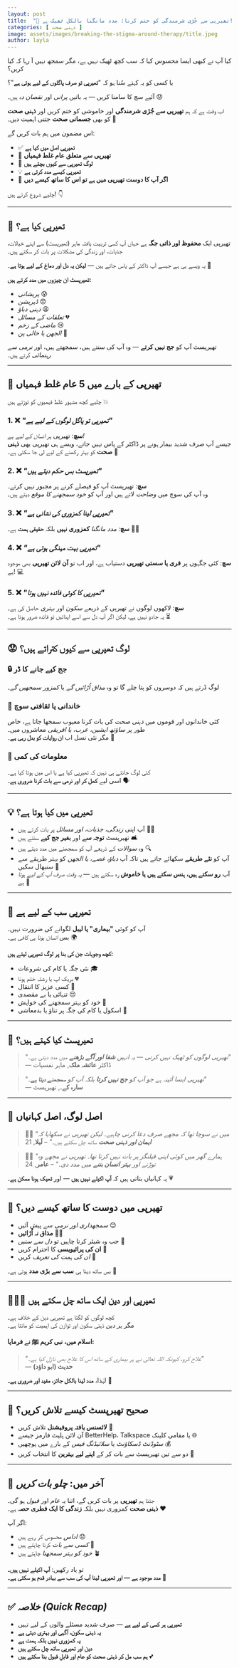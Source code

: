 ```yaml
---
layout: post
title:  "🧠 تھیرپی سے جُڑی شرمندگی کو ختم کرنا: مدد مانگنا بالکل ٹھیک ہے!"
categories: [ ذہنی صحت ]
image: assets/images/breaking-the-stigma-around-therapy/title.jpeg
author: layla
---
```


کیا آپ نے کبھی ایسا محسوس کیا کہ سب کچھ ٹھیک نہیں ہے، مگر سمجھ نہیں آ رہا کہ کیا کریں؟  

یا کسی کو یہ کہتے سُنا ہو کہ "**تھیرپی تو صرف پاگلوں کے لیے ہوتی ہے**"؟  

آئیے سچ کا سامنا کریں — یہ باتیں _پرانی_ اور _نقصان دہ_ ہیں۔ 😟  

اب وقت ہے کہ ہم **تھیرپی سے جُڑی شرمندگی** اور خاموشی کو ختم کریں اور **ذہنی صحت** کو بھی **جسمانی صحت** جتنی اہمیت دیں۔ 💪

اس مضمون میں ہم بات کریں گے:

- ✅ **تھیرپی اصل میں کیا ہے**  
- 🚫 **تھیرپی سے متعلق عام غلط فہمیاں**  
- 💬 **لوگ تھیرپی سے کیوں بچتے ہیں**  
- 💡 **تھیرپی کیسے مدد کرتی ہے**  
- 🌟 **اگر آپ کا دوست تھیرپی میں ہے تو اس کا ساتھ کیسے دیں**

چلیے شروع کرتے ہیں! 👇

---

## 🧠 تھیرپی کیا ہے؟

تھیرپی ایک **محفوظ اور ذاتی جگہ** ہے جہاں آپ کسی تربیت یافتہ ماہر (تھیرپسٹ) سے اپنے خیالات، جذبات، اور زندگی کی مشکلات پر بات کر سکتے ہیں۔  

یہ ویسے ہی ہے جیسے آپ ڈاکٹر کے پاس جاتے ہیں — **لیکن یہ دل اور دماغ کے لیے ہوتا ہے**۔ 💛

**تھیرپسٹ ان چیزوں میں مدد کرتے ہیں:**

- _پریشانی_ 😰  
- _ڈپریشن_ 😞  
- _ذہنی دباؤ_ 😫  
- _تعلقات کے مسائل_ 💔  
- _ماضی کے زخم_ 😢  
- _الجھن یا خالی پن_ 🤔

تھیرپسٹ آپ کو **جج نہیں کرتے** — وہ آپ کی سنتے ہیں، سمجھتے ہیں، اور _نرمی سے رہنمائی_ کرتے ہیں۔

---

## 🚫 تھیرپی کے بارے میں 5 عام غلط فہمیاں

چلیے کچھ مشہور غلط فہمیوں کو توڑتے ہیں 💥

### 1. ❌ _"تھیرپی تو پاگل لوگوں کے لیے ہے"_
**سچ**: تھیرپی _ہر انسان کے لیے ہے!_  
جیسے آپ صرف شدید بیمار ہونے پر ڈاکٹر کے پاس نہیں جاتے، ویسے ہی تھیرپی بھی **ذہنی صحت** کو بہتر رکھنے کے لیے لی جا سکتی ہے۔ 💪

### 2. ❌ _"تھیرپسٹ بس حکم دیتے ہیں"_
**سچ**: تھیرپسٹ آپ کو فیصلے کرنے پر مجبور نہیں کرتے۔  
وہ آپ کی سوچ میں _وضاحت_ لاتے ہیں اور آپ کو _خود سمجھنے کا موقع_ دیتے ہیں۔

### 3. ❌ _"تھیرپی لینا کمزوری کی نشانی ہے"_
**سچ**: _مدد مانگنا_ **کمزوری نہیں** بلکہ **حقیقی ہمت** ہے۔ 🦸‍♀️

### 4. ❌ _"تھیرپی بہت مہنگی ہوتی ہے"_
**سچ**: کئی جگہوں پر **فری یا سستی تھیرپی** دستیاب ہے، اور اب تو **آن لائن تھیرپی** بھی موجود ہے! 💻

### 5. ❌ _"تھیرپی کا کوئی فائدہ نہیں ہوتا"_
**سچ**: لاکھوں لوگوں نے تھیرپی کے ذریعے _سکون_ اور _بہتری_ حاصل کی ہے۔  
یہ جادو نہیں ہے، لیکن اگر آپ دل سے اسے اپنائیں تو فائدہ ضرور ہوتا ہے۔ ⏳

---

## 😟 لوگ تھیرپی سے کیوں کتراتے ہیں؟

### 🔒 **جج کیے جانے کا ڈر**  
لوگ ڈرتے ہیں کہ دوسروں کو پتا چلے گا تو وہ _مذاق اُڑائیں گے_ یا _کمزور سمجھیں گے_۔

### 🏡 **خاندانی یا ثقافتی سوچ**  
کئی خاندانوں اور قوموں میں _ذہنی صحت_ کی بات کرنا معیوب سمجھا جاتا ہے، خاص طور پر _ساؤتھ ایشین، عرب، یا افریقی_ معاشروں میں۔  
مگر نئی نسل اب **ان روایات کو بدل رہی ہے**۔ 🌱

### 💬 **معلومات کی کمی**  
کئی لوگ جانتے ہی نہیں کہ تھیرپی کیا ہے یا اس میں ہوتا کیا ہے۔  
اسی لیے **کھل کر اور نرمی سے بات کرنا ضروری ہے**۔ 🗣️

---

## 💡 تھیرپی میں کیا ہوتا ہے؟

- آپ اپنی _زندگی، جذبات، اور مسائل_ پر بات کرتے ہیں 🧏‍♀️  
- تھیرپسٹ **توجہ سے** اور **بغیر جج کیے** سنتے ہیں 🛋️  
- وہ _سوالات_ کے ذریعے آپ کو سمجھنے میں مدد دیتے ہیں 🔍  
- آپ کو **نئے طریقے** سکھائے جاتے ہیں تاکہ آپ _دباؤ، غصے، یا الجھن_ کو بہتر طریقے سے سنبھال سکیں 🧰  
- آپ **رو سکتے ہیں، ہنس سکتے ہیں یا خاموش** رہ سکتے ہیں — _یہ وقت صرف آپ کے لیے ہوتا ہے_ 💭

---

## 🌈 تھیرپی سب کے لیے ہے

آپ کو کوئی **"بیماری" یا لیبل** لگوانے کی ضرورت نہیں۔  
بس _انسان ہونا ہی کافی ہے_۔ 🌍

**کچھ وجوہات جن کی بنا پر لوگ تھیرپی لیتے ہیں:**
- نئی جگہ یا کام کی شروعات 🎓  
- بریک اپ یا رشتہ ختم ہونا 💔  
- کسی عزیز کا انتقال 💐  
- تنہائی یا بے مقصدی 😔  
- خود کو بہتر سمجھنے کی خواہش 🧠  
- اسکول یا کام کی جگہ پر تناؤ یا بدمعاشی 🚫

---

## 💬 تھیرپسٹ کیا کہتے ہیں؟

> "_تھیرپی لوگوں کو ٹھیک نہیں کرتی — یہ انہیں **شفا اور آگے بڑھنے** میں مدد دیتی ہے۔_"  
> — ڈاکٹر **عائشہ ملک**, ماہر نفسیات

> "_تھیرپی ایسا آئینہ ہے جو آپ کو **جج نہیں کرتا** بلکہ آپ کو **سمجھنے دیتا ہے**۔_"  
> — **سارہ کے.**, تھیرپسٹ

---

## 💬 اصل لوگ، اصل کہانیاں

> 🧕🏽 _"میں نے سوچا تھا کہ مجھے صرف دعا کرنی چاہیے۔ لیکن تھیرپی نے سکھایا کہ **ایمان اور ذہنی صحت** ساتھ چل سکتے ہیں۔"_ – **لَیلا**, 21

> 👦🏽 _"ہمارے گھر میں کوئی اپنی فیلنگز پر بات نہیں کرتا تھا۔ تھیرپی نے مجھے وہ توڑنے اور **بہتر انسان بننے** میں مدد دی۔"_ – **عامر**, 24

یہ کہانیاں بتاتی ہیں کہ **آپ اکیلے نہیں ہیں** — اور **ٹھیک ہونا ممکن ہے**۔ 💗

---

## 🌟 تھیرپی میں دوست کا ساتھ کیسے دیں؟

- _سمجھداری اور نرمی_ سے پیش آئیں 😊  
- **مذاق نہ اُڑائیں** 🙅‍♀️  
- جب وہ شیئر کرنا چاہیں تو _دل سے سنیں_ 📖  
- **ان کی پرائیویسی** کا احترام کریں 🔐  
- _ان کی ہمت کی تعریف_ کریں 🎉  

بس ساتھ دینا ہی **سب سے بڑی مدد** ہوتی ہے۔ 🤝

---

## 🧘🏽‍♀️ تھیرپی اور دین ایک ساتھ چل سکتے ہیں

کچھ لوگوں کو لگتا ہے تھیرپی دین کے خلاف ہے۔  
مگر _ہر دین_ ذہنی سکون اور توازن کی اہمیت کو مانتا ہے۔

**اسلام میں، نبی کریم ﷺ نے فرمایا:**

> "_علاج کرو، کیونکہ اللہ تعالیٰ نے ہر بیماری کے ساتھ اس کا علاج بھی نازل کیا ہے۔_"  
> — **حدیث (ابو داؤد)**

لہٰذا، **مدد لینا بالکل جائز، مفید اور ضروری ہے۔** 🤲

---

## 🧩 صحیح تھیرپسٹ کیسے تلاش کریں؟

- **لائسنس یافتہ پروفیشنل** تلاش کریں 🧾  
- آن لائن پلیٹ فارمز جیسے BetterHelp، Talkspace یا مقامی کلینک 🌐  
- _سٹوڈنٹ ڈسکاؤنٹ_ یا _سلائیڈنگ فیس_ کے بارے میں پوچھیں 💰  
- دو سے تین تھیرپسٹ سے بات کر کے **اپنے لیے بہترین** کا انتخاب کریں 🔄  

---

## 💬 آخر میں: _چلو بات کریں_

جتنا ہم **تھیرپی** پر بات کریں گے، اتنا یہ _عام_ اور _قبول_ ہو گی۔  
**ذہنی صحت** کمزوری نہیں بلکہ **زندگی کا ایک فطری حصہ** ہے۔ ❤️

اگر آپ:
- _اداس_ محسوس کر رہے ہیں 😞  
- _کسی سے بات_ کرنا چاہتے ہیں 💬  
- _خود کو بہتر سمجھنا_ چاہتے ہیں 🪴  

تو یاد رکھیں: **آپ اکیلے نہیں ہیں۔**  
**مدد موجود ہے — اور تھیرپی لینا آپ کی سب سے بہادر قدم ہو سکتی ہے۔** 🫶

---

## ✅ _خلاصہ (Quick Recap)_

- **تھیرپی ہر کسی کے لیے ہے** — صرف شدید مسئلے والوں کے لیے نہیں  
- **یہ ذہنی سکون، آگہی اور بہتری دیتی ہے**  
- **یہ کمزوری نہیں بلکہ ہمت ہے**  
- **دین اور تھیرپی ساتھ چل سکتے ہیں**  
- **ہم سب مل کر ذہنی صحت کو عام اور قابلِ قبول بنا سکتے ہیں** 💕

